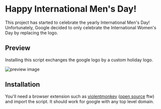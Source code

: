 # Happy International Men's Day!

This project has started to celebrate the yearly International Men's Day!  
Unfortunately, Google decided to only celebrate the International Women's Day by replacing the logo.

## Preview
Installing this script exchanges the google logo by a custom holiday logo.

![preview image](preview/preview.png)

## Installation
You'll need a browser extension such as [violentmonkey](https://chrome.google.com/webstore/detail/violentmonkey/jinjaccalgkegednnccohejagnlnfdag) ([open source](https://github.com/violentmonkey/violentmonkey) ftw) and import the script.
It should work for google with any top level domain.

